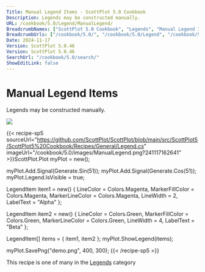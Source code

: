 ```yaml
---
Title: Manual Legend Items - ScottPlot 5.0 Cookbook
Description: Legends may be constructed manually.
URL: /cookbook/5.0/Legend/ManualLegend/
BreadcrumbNames: ["ScottPlot 5.0 Cookbook", "Legends", "Manual Legend Items"]
BreadcrumbUrls: ["/cookbook/5.0/", "/cookbook/5.0/Legend", "/cookbook/5.0/Legend/ManualLegend"]
Date: 2024-11-17
Version: ScottPlot 5.0.46
Version: ScottPlot 5.0.46
SearchUrl: "/cookbook/5.0/search/"
ShowEditLink: false
---
```



<div class='d-flex align-items-center mt-5'>
<h1 class='me-2 text-dark my-0 border-0'>Manual Legend Items</h1>
</div>

Legends may be constructed manually.

[![](/cookbook/5.0/images/ManualLegend.png?241117162641)](/cookbook/5.0/images/ManualLegend.png?241117162641)

{{< recipe-sp5 sourceUrl="https://github.com/ScottPlot/ScottPlot/blob/main/src/ScottPlot5/ScottPlot5%20Cookbook/Recipes/General/Legend.cs" imageUrl="/cookbook/5.0/images/ManualLegend.png?241117162641" >}}ScottPlot.Plot myPlot = new();

myPlot.Add.Signal(Generate.Sin(51));
myPlot.Add.Signal(Generate.Cos(51));
myPlot.Legend.IsVisible = true;

LegendItem item1 = new()
{
    LineColor = Colors.Magenta,
    MarkerFillColor = Colors.Magenta,
    MarkerLineColor = Colors.Magenta,
    LineWidth = 2,
    LabelText = "Alpha"
};

LegendItem item2 = new()
{
    LineColor = Colors.Green,
    MarkerFillColor = Colors.Green,
    MarkerLineColor = Colors.Green,
    LineWidth = 4,
    LabelText = "Beta"
};

LegendItem[] items = { item1, item2 };
myPlot.ShowLegend(items);

myPlot.SavePng("demo.png", 400, 300);
{{< /recipe-sp5 >}}

<div class='my-5 text-center'>This recipe is one of many in the <a href='/cookbook/5.0/Legend'>Legends</a> category</div>


